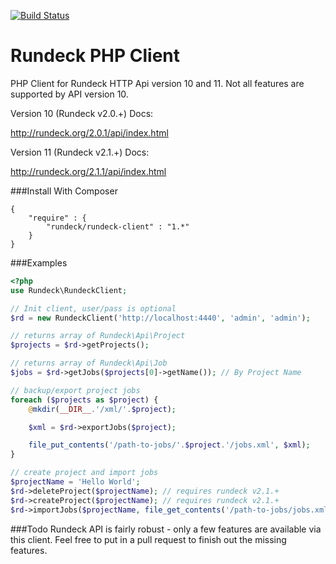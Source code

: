 [![Build Status](https://drone.io/github.com/philipwhitt/rundeck-php-client/status.png)](https://drone.io/github.com/philipwhitt/rundeck-php-client/latest)

# Rundeck PHP Client
PHP Client for Rundeck HTTP Api version 10 and 11. Not all features are supported by API version 10.

Version 10 (Rundeck v2.0.+) Docs:

http://rundeck.org/2.0.1/api/index.html

Version 11 (Rundeck v2.1.+) Docs:

http://rundeck.org/2.1.1/api/index.html

###Install With Composer
```
{
	"require" : {
		"rundeck/rundeck-client" : "1.*"
	}
}
```

###Examples
```php
<?php
use Rundeck\RundeckClient;

// Init client, user/pass is optional
$rd = new RundeckClient('http://localhost:4440', 'admin', 'admin');

// returns array of Rundeck\Api\Project
$projects = $rd->getProjects();

// returns array of Rundeck\Api\Job
$jobs = $rd->getJobs($projects[0]->getName()); // By Project Name

// backup/export project jobs
foreach ($projects as $project) {
	@mkdir(__DIR__.'/xml/'.$project);

	$xml = $rd->exportJobs($project);

	file_put_contents('/path-to-jobs/'.$project.'/jobs.xml', $xml);
}

// create project and import jobs
$projectName = 'Hello World';
$rd->deleteProject($projectName); // requires rundeck v2.1.+
$rd->createProject($projectName); // requires rundeck v2.1.+
$rd->importJobs($projectName, file_get_contents('/path-to-jobs/jobs.xml'));

```

###Todo
Rundeck API is fairly robust - only a few features are available via this client. Feel free to put in a pull request to finish out the missing features.